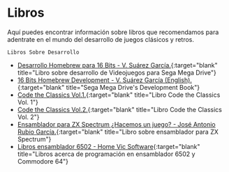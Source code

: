 # Libros

Aquí puedes encontrar información sobre libros que recomendamos para adentrate en el mundo del desarrollo de juegos clásicos y retros.

```Libros Sobre Desarrollo```

* [Desarrollo Homebrew para 16 Bits - V. Suárez García.](https://www.amazon.es/dp/B0CF4J4WFL){:target="blank" title="Libro sobre desarrollo de Videojuegos para Sega Mega Drive"}
* [16 Bits Homebrew Development - V. Suárez García (English).](https://www.amazon.es/dp/B0CF4J4WFL){:target="blank" title="Sega Mega Drive's Development Book"}
* [Code the Classics Vol.1.](https://amzn.eu/d/06bxfi12){:target="blank" title="Libro Code the Classics Vol. 1"}
* [Code the Classics Vol.2.](https://amzn.to/40YunNk){:target="blank" title="Libro Code the Classics Vol. 2"}
* [Ensamblador para ZX Spectrum ¿Hacemos un juego? - José Antonio Rubio García.](https://amzn.eu/d/b2YYhGB){:target="blank" title="Libro sobre ensamblador para ZX Spectrum"}
* [Libros ensamblador 6502 - Home Vic Software](https://www.amazon.es/s?i=stripbooks&rh=p_27%253AHome+Vic+Software){:target="blank" title="Libros acerca de programación en ensamblador 6502 y Commodore 64"}
